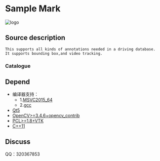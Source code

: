 ﻿Sample Mark
===============================

![logo](./appico.ico)

## Source description
    This supports all kinds of annotations needed in a driving database. It supports bounding box,and video tracking.
### Catalogue

## Depend
* 编译器支持：
    * 1.[MSVC2015_64](https://www.visualstudio.com/zh-hans/downloads/)
    * 2.[gcc](http://gcc.gnu.org/index.html)
* [Qt5](https://www.qt.io/download-open-source/#section-2)
* [OpenCV>=3.4.6+opencv_contrib](https://github.com/opencv/opencv)
* [PCL>=1.8+VTK](https://github.com/PointCloudLibrary/pcl/releases)
* [C++11](https://en.wikipedia.org/wiki/C%2B%2B11)

## Discuss
QQ：320367853